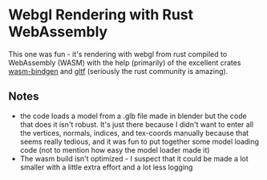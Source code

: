 # Webgl Rendering with Rust WebAssembly

This one was fun - it's rendering with webgl from rust compiled to WebAssembly (WASM) with the help (primarily) of the excellent crates [wasm-bindgen](https://crates.io/crates/wasm-bindgen) and [gltf](https://crates.io/crates/gltf) (seriously the rust community is amazing).

## Notes

* the code loads a model from a .glb file made in blender but the code that does it isn't robust. It's just there because I didn't want to enter all the vertices, normals, indices, and tex-coords manually because that seems really tedious, and it was fun to put together some model loading code (not to mention how easy the model loader made it)
* The wasm build isn't optimized - I suspect that it could be made a lot smaller with a little extra effort and a lot less logging
